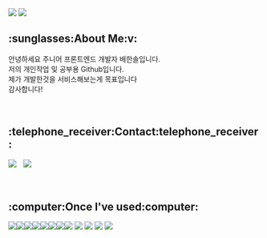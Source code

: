 <img src="https://capsule-render.vercel.app/api?type=Waving&color=auto&height=250&section=header&text=Welcome%20to%20Hansol%20Github!&fontColor=FFFFFF&fontSize=40&fontAlign=50" />
<img src="https://img.shields.io/badge/github-181717?style=for-the-badge&logo=github&logoColor=white">

<h2>:sunglasses:About Me:v:</h2>
안녕하세요 주니어 프론트엔드 개발자 배한솔입니다. </br>
저의 개인작업 및 공부용 Github입니다. </br>
제가 개발한것을 서비스해보는게 목표입니다 </br>
감사합니다!
</br>
</br>
</br>

<h2>:telephone_receiver:Contact:telephone_receiver:</h2>
<a href="mailto:bhs9641@gmail.com"><img src="https://img.shields.io/badge/Gmail-d14836?style=flat-square&logo=Gmail&logoColor=white&link=bhs9641@gmail.com"/></a> 
<a href="https://instagram.com/hansol296">
    <img 
        src="http://img.shields.io/badge/-Instagram-black?style=flat&logo=Instagram&link=https://instagram.com/alpox.dev/"
        style="height : auto; margin-left : 10px; margin-right : 10px;"/>
</a>
</br>
</br>
</br>

<h2>:computer:Once I've used:computer:</h2>
<span><img src="https://img.shields.io/badge/HTML5-E34F26?style=for-the-badge&logo=HTML5&logoColor=white"><img src="https://img.shields.io/badge/css3-1572B6?style=for-the-badge&logo=css3&logoColor=white"><img src="https://img.shields.io/badge/javascript-F7DF1E?style=for-the-badge&logo=javascript&logoColor=white"><img src="https://img.shields.io/badge/react-61DAFB?style=for-the-badge&logo=react&logoColor=white"><img src="https://img.shields.io/badge/typescript-3178C6?style=for-the-badge&logo=typescript&logoColor=white"><img src="https://img.shields.io/badge/webpack-8DD6F9?style=for-the-badge&logo=webpack&logoColor=white"><img src="https://img.shields.io/badge/bootstrap-7952B3?style=for-the-badge&logo=bootstrap&logoColor=white"><img src="https://img.shields.io/badge/nodedotjs-5FA04E?style=for-the-badge&logo=nodedotjs&logoColor=white">
<img src="https://img.shields.io/badge/php-777BB4?style=for-the-badge&logo=php&logoColor=white">
<img src="https://img.shields.io/badge/codeigniter-EF4223?style=for-the-badge&logo=codeigniter&logoColor=white">
<img src="https://img.shields.io/badge/spring-6DB33F?style=for-the-badge&logo=spring&logoColor=white">
<img src="https://img.shields.io/badge/mysql-4479A1?style=for-the-badge&logo=mysql&logoColor=white"></span>
